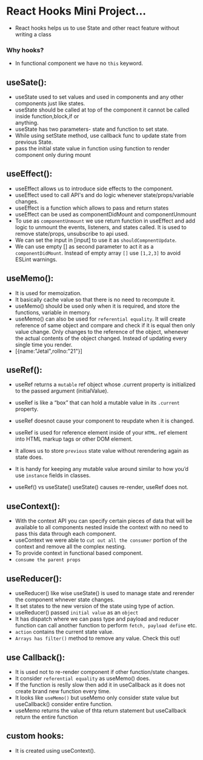 # React Hooks Mini Project...

- React hooks helps us to use State and other react feature without writing a class

### Why hooks?

- In functional component we have no `this` keyword.

## useSate():

- useState used to set values and used in components and any other components just like states.
- useState should be called at top of the component it cannot be called inside function,block,if or  
  anything.
- useState has two parameters- state and function to set state.
- While using setState method, use callback func to update state from previous State.
- pass the initial state value in function using function to render component only during mount

## useEffect():

- useEffect allows us to introduce side effects to the component.
- useEffect used to call API's and do logic whenever state/props/variable changes.
- useEffect is a function which allows to pass and return states
- useEffect can be used as componentDidMount and componentUnmount
- To use as `componentUnmount` we use return function in useEffect and add logic to unmount the events, listeners, and states called. It is used to remove state/props, unsubscribe to api used.
- We can set the input in [input] to use it as `shouldCompnentUpdate`.
- We can use empty [] as second parameter to act it as a `componentDidMount`. Instead of empty array `[]` use `[1,2,3]` to avoid ESLint warnings.

## useMemo():

- It is used for memoization.
- It basically cache value so that there is no need to recompute it.
- useMemo() should be used only when it is required, and store the functions, variable in memory.
- useMemo() can also be used for `referential equality`. It will create reference of same object and compare and check if it is equal then only value change. Only changes to the reference of the object, whenever the actual contents of the object changed. Instead of updating every single time you render.
- [{name:"Jetal",rollno:"21"}]

## useRef():

- useRef returns a `mutable` ref object whose .current property is initialized to the passed argument (initialValue).
- useRef is like a “box” that can hold a mutable value in its `.current` property.
- useRef doesnot cause your component to reupdate when it is changed.
- useRef is used for reference element inside of your `HTML`. ref element into HTML markup tags or other DOM element.
- It allows us to store `previous` state value without rerendering again as state does.
- It is handy for keeping any mutable value around similar to how you’d use `instance` fields in classes.

- useRef() vs useState()
  useState() causes re-render, useRef does not.

## useContext():

- With the context API you can specify certain pieces of data that will be available to all components nested inside the context with no need to pass this data through each component.
- useContext we were able to `cut out all the consumer` portion of the context and remove all the complex nesting.
- To provide context in functional based component.
- `consume the parent props`

## useReducer():

- useReducer() like wise useState() is used to manage state and rerender the component whnever state changes.
- It set states to the new version of the state using type of action.
- useReducer() passed `initial value` as an `object`
- It has dispatch where we can pass type and payload and reducer function can call another function to perform `fetch, payload define` etc.
- `action` contains the current state value.
- `Arrays has filter()` method to remove any value. Check this out!

## use Callback():

- It is used not to re-render component if other function/state changes.
- It consider `referential equality` as useMemo() does.
- If the function is reslly slow then add it in useCallback as it does not create brand new function every time.
- It looks like `useMemo()` but useMemo only consider state value but useCallback() consider entire function.
- useMemo returns the value of thta return statement but useCallback return the entire function

## custom hooks:

- It is created using useContext().
